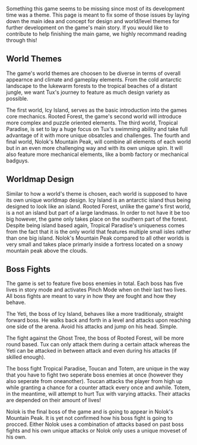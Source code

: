 Something this game seems to be missing since most of its development time was a theme. This page is meant to fix some of those issues by laying down the main idea and concept for design and world/level themes for further development on the game's main story. If you would like to contribute to help finishing the main game, we highly recommand reading through this!  

World Themes
------------

The game's world themes are choosen to be diverse in terms of overall appearnce and climate and gameplay elements. From the cold antarctic landscape to the lukewarm forests to the tropical beaches of a distant jungle, we want Tux's journey to feature as much design variety as possible.

The first world, Icy Island, serves as the basic introduction into the games core mechanics. Rooted Forest, the game's second world will introduce more complex and puzzle oriented elements. The third world, Tropical Paradise, is set to lay a huge focus on Tux's swimming ability and take full advantage of it with more unique obsatcles and challenges. The fourth and final world, Nolok's Mountain Peak, will combine all elements of each world but in an even more challenging way and with its own unique spin. It will also feature more mechanical elements, like a bomb factory or mechanical badguys.

Worldmap Design
---------------

Similar to how a world's theme is chosen, each world is supposed to have its own unique worldmap design. Icy Island is an antarctic island thus being designed to look like an island. Rooted Forest, unlike the game's first world, is a not an island but part of a large landmass. In order to not have it be too big however, the game only takes place on the southern part of the forest. Despite being island based again, Tropical Paradise's uniqueness comes from the fact that it is the only world that features multiple small isles rather than one big island. Nolok's Mountain Peak compared to all other worlds is very small and takes place primarly inside a fortress located on a snowy mountain peak above the clouds.

Boss Fights
-----------

The game is set to feature five boss enemies in total. Each boss has five lives in story mode and activates Pinch Mode when on their last two lives. All boss fights are meant to vary in how they are fought and how they behave.

The Yeti, the boss of Icy Island, behaves like a more traditionaly, straight forward boss. He walks back and forth in a level and attacks upon reaching one side of the arena. Avoid his attacks and jump on his head. Simple.

The fight against the Ghost Tree, the boss of Rooted Forest, will be more round based. Tux can only attack them during a certain attack whereas the Yeti can be attacked in between attack and even during his attacks (if skilled enough).

The boss fight Tropical Paradise, Toucan and Totem, are unique in the way that you have to fight two seperate boss enemies at once (however they also seperate from oneanother). Toucan attacks the player from high up while granting a chance for a counter attack every once and awhile. Totem, in the meantime, will attempt to hurt Tux with varying attacks. Their attacks are depended on their amount of lives!

Nolok is the final boss of the game and is going to appear in Nolok's Mountain Peak. It is yet not confirmed how his boss fight is going to procced. Either Nolok uses a combination of attacks based on past boss fights and his own unique attacks or Nolok only uses a unique moveset of his own.
